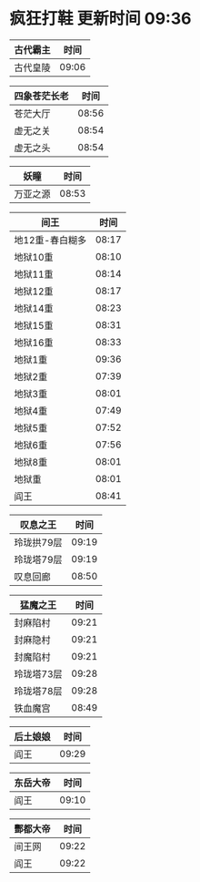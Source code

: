 # 疯狂打鞋 更新时间 09:36

| 古代霸主   | 时间    |
|--------|-------|
| 古代皇陵 | 09:06 |

| 四象苍茫长老   | 时间    |
|--------|-------|
| 苍茫大厅 | 08:56 |
| 虚无之关 | 08:54 |
| 虚无之头 | 08:54 |

| 妖瞳   | 时间    |
|--------|-------|
| 万亚之源 | 08:53 |

| 间王   | 时间    |
|--------|-------|
| 地12重-春白糊多 | 08:17 |
| 地狱10重 | 08:10 |
| 地狱11重 | 08:14 |
| 地狱12重 | 08:17 |
| 地狱14重 | 08:23 |
| 地狱15重 | 08:31 |
| 地狱16重 | 08:33 |
| 地狱1重 | 09:36 |
| 地狱2重 | 07:39 |
| 地狱3重 | 08:01 |
| 地狱4重 | 07:49 |
| 地狱5重 | 07:52 |
| 地狱6重 | 07:56 |
| 地狱8重 | 08:01 |
| 地狱重 | 08:01 |
| 阎王 | 08:41 |

| 叹息之王   | 时间    |
|--------|-------|
| 玲珑拱79层 | 09:19 |
| 玲珑塔79层 | 09:19 |
| 叹息回廊 | 08:50 |

| 猛魔之王   | 时间    |
|--------|-------|
| 封麻陷村 | 09:21 |
| 封麻隐村 | 09:21 |
| 封魔陷村 | 09:21 |
| 玲珑塔73层 | 09:28 |
| 玲珑塔78层 | 09:28 |
| 铁血魔宫 | 08:49 |

| 后土娘娘   | 时间    |
|--------|-------|
| 阎王 | 09:29 |

| 东岳大帝   | 时间    |
|--------|-------|
| 阎王 | 09:10 |

| 酆都大帝   | 时间    |
|--------|-------|
| 间王网 | 09:22 |
| 阎王 | 09:22 |